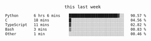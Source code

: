 <p align="center"><samp>this last week</samp></p>
<!--START_SECTION:waka-->

```txt
Python       6 hrs 6 mins    ██████████████████████▓░░   90.57 %
C            18 mins         █░░░░░░░░░░░░░░░░░░░░░░░░   04.56 %
TypeScript   11 mins         ▓░░░░░░░░░░░░░░░░░░░░░░░░   02.82 %
Bash         3 mins          ▒░░░░░░░░░░░░░░░░░░░░░░░░   00.83 %
Other        1 min           ░░░░░░░░░░░░░░░░░░░░░░░░░   00.46 %
```

<!--END_SECTION:waka-->


